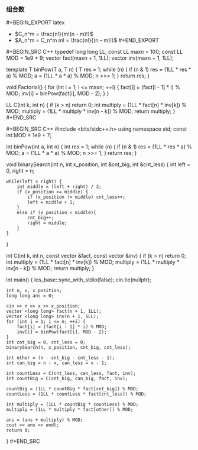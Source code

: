 <!-- -------------------------2020年11月16日 ---- 20时11分------------------------- -->

### 组合数

#+BEGIN_EXPORT latex
+ $C_n^m  = \frac{n!}{m!(n - m)!}$
+ $A_n^m  = C_n^m m! = \frac{n!}{(n - m)!}$
#+END_EXPORT

#+BEGIN_SRC C++
typedef long long LL;
const LL maxn = 100;
const LL MOD = 1e9 + 9;
vector <long long> fact(maxn + 1, 1LL);
vector <long long> inv(maxn + 1, 1LL);

template<typename T>
T binPow(T a, T n) {
    T res = 1;
    while (n) {
        if (n & 1) res = (1LL * res * a) % MOD;
        a = (1LL * a * a) % MOD;
        n >>= 1;
    }
    return res;
}

void Factorial() {
    for (int i = 1; i <= maxn; ++i) {
        fact[i] = (fact[i - 1] * i) % MOD;
        inv[i] = binPow(fact[i], MOD - 2);
    }
}

LL C(int k, int n) {
    if (k > n) return 0;
    int multiply = (1LL * fact[n] * inv[k]) % MOD;
    multiply = (1LL * multiply * inv[n - k]) % MOD;
    return multiply;
}
#+END_SRC

#+BEGIN_SRC C++
#include <bits/stdc++.h>
using namespace std;
const int MOD = 1e9 + 7;

int binPow(int a, int n) {
    int res = 1;
    while (n) {
        if (n & 1) res = (1LL * res * a) % MOD;
        a = (1LL * a * a) % MOD;
        n >>= 1;
    }
    return res;
}

void binarySearch(int n, int x_position, int &cnt_big, int &cnt_less) {
    int left = 0, right = n;

    while(left < right) {
        int middle = (left + right) / 2;
        if (x_position >= middle) {
            if (x_position != middle) cnt_less++;
            left = middle + 1;
        }
        else if (x_position < middle){
            cnt_big++;
            right = middle;
        }
    }
}

int C(int k, int n, const vector <long long> &fact, const vector <long long> &inv) {
    if (k > n) return 0;
    int multiply = (1LL * fact[n] * inv[k]) % MOD;
    multiply = (1LL * multiply * inv[n - k]) % MOD;
    return multiply;
}

int main() {
    ios_base::sync_with_stdio(false);
    cin.tie(nullptr);

    int n, x, x_position;
    long long ans = 0;

    cin >> n >> x >> x_position;
    vector <long long> fact(n + 1, 1LL);
    vector <long long> inv(n + 1, 1LL);
    for (int i = 1; i <= n; ++i) {
        fact[i] = (fact[i - 1] * i) % MOD;
        inv[i] = binPow(fact[i], MOD - 2);
    }
    int cnt_big = 0, cnt_less = 0;
    binarySearch(n, x_position, cnt_big, cnt_less);

    int other = (n - cnt_big - cnt_less - 1);
    int can_big = n - x, can_less = x - 1;

    int countLess = C(cnt_less, can_less, fact, inv);
    int countBig = C(cnt_big, can_big, fact, inv);

    countBig = (1LL * countBig * fact[cnt_big]) % MOD;
    countLess = (1LL * countLess * fact[cnt_less]) % MOD;

    int multiply = (1LL * countBig * countLess) % MOD;
    multiply = (1LL * multiply * fact[other]) % MOD;

    ans = (ans + multiply) % MOD;
    cout << ans << endl;
    return 0;
}
#+END_SRC
